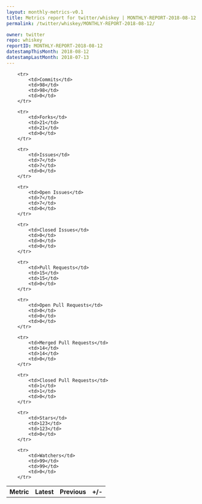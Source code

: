 ```yaml
---
layout: monthly-metrics-v0.1
title: Metrics report for twitter/whiskey | MONTHLY-REPORT-2018-08-12 | 2018-08-12
permalink: /twitter/whiskey/MONTHLY-REPORT-2018-08-12/

owner: twitter
repo: whiskey
reportID: MONTHLY-REPORT-2018-08-12
datestampThisMonth: 2018-08-12
datestampLastMonth: 2018-07-13
---
```



<table style="width: 100%;">
    <tr>
        <th>Metric</th>
        <th>Latest</th>
        <th>Previous</th>
        <th>+/-</th>
    </tr>

        <tr>
            <td>Commits</td>
            <td>98</td>
            <td>98</td>
            <td>0</td>
        </tr>
        
        <tr>
            <td>Forks</td>
            <td>21</td>
            <td>21</td>
            <td>0</td>
        </tr>
        
        <tr>
            <td>Issues</td>
            <td>7</td>
            <td>7</td>
            <td>0</td>
        </tr>
        
        <tr>
            <td>Open Issues</td>
            <td>7</td>
            <td>7</td>
            <td>0</td>
        </tr>
        
        <tr>
            <td>Closed Issues</td>
            <td>0</td>
            <td>0</td>
            <td>0</td>
        </tr>
        
        <tr>
            <td>Pull Requests</td>
            <td>15</td>
            <td>15</td>
            <td>0</td>
        </tr>
        
        <tr>
            <td>Open Pull Requests</td>
            <td>0</td>
            <td>0</td>
            <td>0</td>
        </tr>
        
        <tr>
            <td>Merged Pull Requests</td>
            <td>14</td>
            <td>14</td>
            <td>0</td>
        </tr>
        
        <tr>
            <td>Closed Pull Requests</td>
            <td>1</td>
            <td>1</td>
            <td>0</td>
        </tr>
        
        <tr>
            <td>Stars</td>
            <td>123</td>
            <td>123</td>
            <td>0</td>
        </tr>
        
        <tr>
            <td>Watchers</td>
            <td>99</td>
            <td>99</td>
            <td>0</td>
        </tr>
        
</table>
